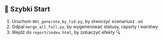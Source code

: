 ## 🏁 Szybki Start

1. Uruchom `001_generate_by_tid.py`, by stworzyć scenariusz `.md`
2. Odpal `merge_all_full.py`, by wygenerować statusy, raporty i warstwy
3. Wejdź do `report/index.html`, by zobaczyć efekty 🔍